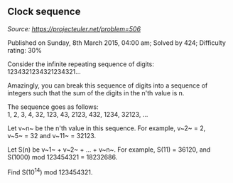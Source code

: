 Clock sequence
--------------

*Source: https://projecteuler.net/problem=506*

Published on Sunday, 8th March 2015, 04:00 am; Solved by 424; Difficulty
rating: 30%

Consider the infinite repeating sequence of digits:\
 1234321234321234321...

Amazingly, you can break this sequence of digits into a sequence of
integers such that the sum of the digits in the n'th value is n.

The sequence goes as follows:\
 1, 2, 3, 4, 32, 123, 43, 2123, 432, 1234, 32123, ...

Let v~n~ be the n'th value in this sequence. For example, v~2~ = 2,
v~5~ = 32 and v~11~ = 32123.

Let S(n) be v~1~ + v~2~ + ... + v~n~. For example, S(11) = 36120, and
S(1000) mod 123454321 = 18232686.

Find S(10<sup>14</sup>) mod 123454321.
